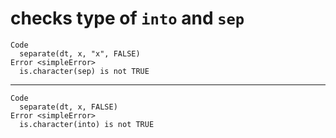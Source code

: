# checks type of `into` and `sep`

    Code
      separate(dt, x, "x", FALSE)
    Error <simpleError>
      is.character(sep) is not TRUE

---

    Code
      separate(dt, x, FALSE)
    Error <simpleError>
      is.character(into) is not TRUE

